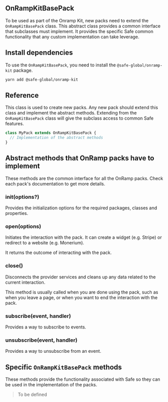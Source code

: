 ## OnRampKitBasePack

To be used as part of the Onramp Kit, new packs need to extend the `OnRampKitBasePack` class. This abstract class provides a common interface that subclasses must implement. It provides the specific Safe common functionality that any custom implementation can take leverage.

## Install dependencies

To use the `OnRampKitBasePack`, you need to install the `@safe-global/onramp-kit` package.

```bash
yarn add @safe-global/onramp-kit
```

## Reference

This class is used to create new packs. Any new pack should extend this class and implement the abstract methods. Extending from the `OnRampKitBasePack` class will give the subclass access to common Safe features.

```typescript
class MyPack extends OnRampKitBasePack {
  // Implementation of the abstract methods
}
```

## Abstract methods that OnRamp packs have to implement

These methods are the common interface for all the OnRamp packs. Check each pack's documentation to get more details.

### init(options?)

Provides the initialization options for the required packages, classes and properties.

### open(options)

Initiates the interaction with the pack. It can create a widget (e.g. Stripe) or redirect to a website (e.g. Monerium).

It returns the outcome of interacting with the pack.

### close()

Disconnects the provider services and cleans up any data related to the current interaction.

This method is usually called when you are done using the pack, such as when you leave a page, or when you want to end the interaction with the pack.

### subscribe(event, handler)

Provides a way to subscribe to events.

### unsubscribe(event, handler)

Provides a way to unsubscribe from an event.

## Specific `OnRampKitBasePack` methods

These methods provide the functionality associated with Safe so they can be used in the implementation of the packs.

> To be defined
